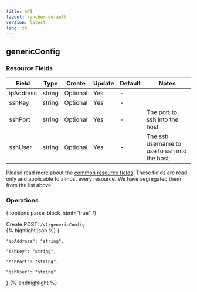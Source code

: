 ```yaml
---
title: API
layout: rancher-default
version: latest
lang: zh
---
```


## genericConfig



### Resource Fields

Field | Type | Create | Update | Default | Notes
---|---|---|---|---|---
ipAddress | string | Optional | Yes | - | 
sshKey | string | Optional | Yes | - | 
sshPort | string | Optional | Yes | - | The port to ssh into the host
sshUser | string | Optional | Yes | - | The ssh username to use to ssh into the host


Please read more about the [common resource fields]({{site.baseurl}}/rancher/{{page.version}}/{{page.lang}}/api/common/). 
These fields are read only and applicable to almost every resource. We have segregated them from the list above.


### Operations
{::options parse_block_html="true" /}



<div class="action">
<span class="header">
Create
<span class="headerright">POST:  <code>/v1/genericConfig</code></span></span>
<div class="action-contents">
{% highlight json %} 
{

	"ipAddress": "string",

	"sshKey": "string",

	"sshPort": "string",

	"sshUser": "string"

} 
{% endhighlight %}
</div>
</div>











